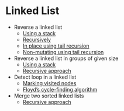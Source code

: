 # Linked List

* Reverse a linked list
  * [Using a stack](reverseStack.js)
  * [Recursively](reverseRecursive.js)
  * [In place using tail recursion](reverseTailRecInPlace.js)
  * [Non-mutating using tail recursion](reverseTailRec.js)
* Reverse a linked list in groups of given size
  * [Using a stack](reverseGroup.js)
  * [Recursive approach](reverseGroupRec.js)
* Detect loop in a linked list
  * [Marking visited nodes](detectLoop.js)
  * [Floyd’s cycle-finding algorithm](detectLoopFloyd.js)
* Merge two sorted linked lists
  * [Recursive approach](merge.js)
